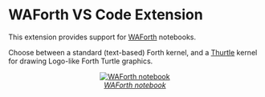 # WAForth VS Code Extension

This extension provides support for [WAForth](https://github.com/remko/waforth) notebooks.

Choose between a standard (text-based) Forth kernel, and a 
[Thurtle](https://mko.re/thurtle/) kernel for drawing
Logo-like Forth Turtle graphics.

<div align="center">
<div>
<a href="https://github.dev/remko/waforth/blob/master/src/web/vscode-extension/examples/drawing-with-forth.wafnb"><img src="https://raw.githubusercontent.com/remko/waforth/master/src/web/vscode-extension/doc/notebook.gif" alt="WAForth notebook"></a>
</div>
<figcaption><em><a href="https://github.dev/remko/waforth/blob/master/src/web/vscode-extension/examples/drawing-with-forth.wafnb">WAForth notebook</a></em></figcaption>
</div>